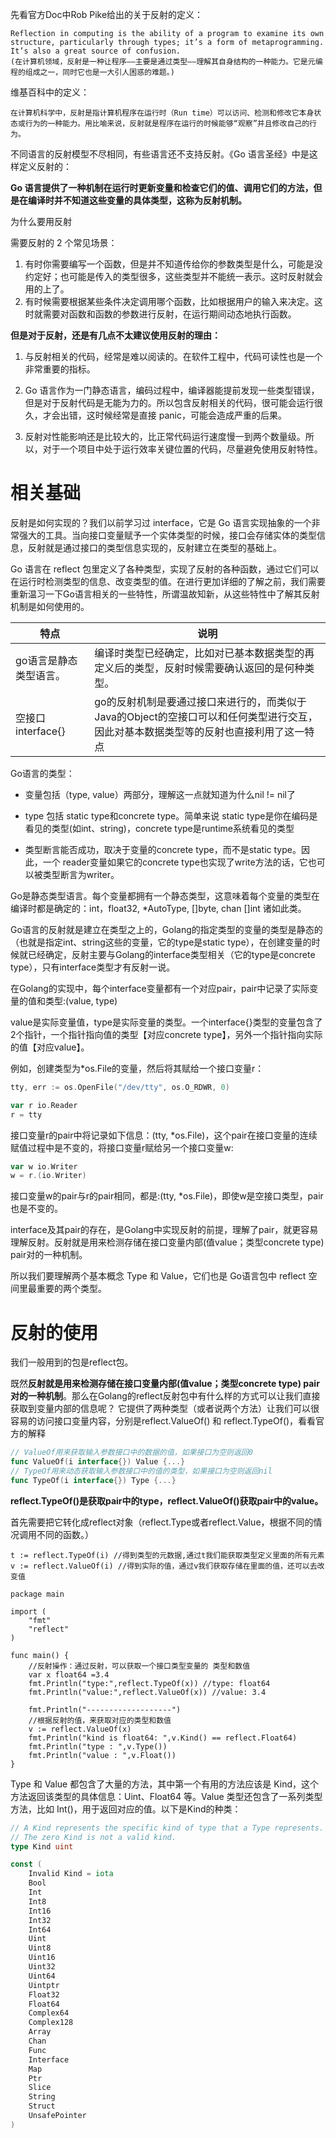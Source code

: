 先看官方Doc中Rob Pike给出的关于反射的定义：

```text
Reflection in computing is the ability of a program to examine its own structure, particularly through types; it’s a form of metaprogramming. It’s also a great source of confusion.
(在计算机领域，反射是一种让程序——主要是通过类型——理解其自身结构的一种能力。它是元编程的组成之一，同时它也是一大引人困惑的难题。)
```

维基百科中的定义：

```
在计算机科学中，反射是指计算机程序在运行时（Run time）可以访问、检测和修改它本身状态或行为的一种能力。用比喻来说，反射就是程序在运行的时候能够“观察”并且修改自己的行为。
```


不同语言的反射模型不尽相同，有些语言还不支持反射。《Go 语言圣经》中是这样定义反射的：

**Go 语言提供了一种机制在运行时更新变量和检查它们的值、调用它们的方法，但是在编译时并不知道这些变量的具体类型，这称为反射机制。**

为什么要用反射

需要反射的 2 个常见场景：

1. 有时你需要编写一个函数，但是并不知道传给你的参数类型是什么，可能是没约定好；也可能是传入的类型很多，这些类型并不能统一表示。这时反射就会用的上了。
2. 有时候需要根据某些条件决定调用哪个函数，比如根据用户的输入来决定。这时就需要对函数和函数的参数进行反射，在运行期间动态地执行函数。

**但是对于反射，还是有几点不太建议使用反射的理由：**

1. 与反射相关的代码，经常是难以阅读的。在软件工程中，代码可读性也是一个非常重要的指标。

2. Go 语言作为一门静态语言，编码过程中，编译器能提前发现一些类型错误，但是对于反射代码是无能为力的。所以包含反射相关的代码，很可能会运行很久，才会出错，这时候经常是直接 panic，可能会造成严重的后果。

3. 反射对性能影响还是比较大的，比正常代码运行速度慢一到两个数量级。所以，对于一个项目中处于运行效率关键位置的代码，尽量避免使用反射特性。

# 相关基础

反射是如何实现的？我们以前学习过 interface，它是 Go 语言实现抽象的一个非常强大的工具。当向接口变量赋予一个实体类型的时候，接口会存储实体的类型信息，反射就是通过接口的类型信息实现的，反射建立在类型的基础上。

Go 语言在 reflect 包里定义了各种类型，实现了反射的各种函数，通过它们可以在运行时检测类型的信息、改变类型的值。在进行更加详细的了解之前，我们需要重新温习一下Go语言相关的一些特性，所谓温故知新，从这些特性中了解其反射机制是如何使用的。

| 特点                   | 说明                                                         |
| ---------------------- | ------------------------------------------------------------ |
| go语言是静态类型语言。 | 编译时类型已经确定，比如对已基本数据类型的再定义后的类型，反射时候需要确认返回的是何种类型。 |
| 空接口interface{}      | go的反射机制是要通过接口来进行的，而类似于Java的Object的空接口可以和任何类型进行交互，因此对基本数据类型等的反射也直接利用了这一特点 |


Go语言的类型：

- 变量包括（type, value）两部分，理解这一点就知道为什么nil != nil了

- type 包括 static type和concrete type。简单来说 static type是你在编码是看见的类型(如int、string)，concrete type是runtime系统看见的类型

- 类型断言能否成功，取决于变量的concrete type，而不是static type。因此，一个 reader变量如果它的concrete type也实现了write方法的话，它也可以被类型断言为writer。

Go是静态类型语言。每个变量都拥有一个静态类型，这意味着每个变量的类型在编译时都是确定的：int，float32, *AutoType, []byte, chan []int 诸如此类。

Go语言的反射就是建立在类型之上的，Golang的指定类型的变量的类型是静态的（也就是指定int、string这些的变量，它的type是static type），在创建变量的时候就已经确定，反射主要与Golang的interface类型相关（它的type是concrete type），只有interface类型才有反射一说。

在Golang的实现中，每个interface变量都有一个对应pair，pair中记录了实际变量的值和类型:(value, type)

value是实际变量值，type是实际变量的类型。一个interface{}类型的变量包含了2个指针，一个指针指向值的类型【对应concrete type】，另外一个指针指向实际的值【对应value】。

例如，创建类型为*os.File的变量，然后将其赋给一个接口变量r：

```go
tty, err := os.OpenFile("/dev/tty", os.O_RDWR, 0)

var r io.Reader
r = tty
```

接口变量r的pair中将记录如下信息：(tty, *os.File)，这个pair在接口变量的连续赋值过程中是不变的，将接口变量r赋给另一个接口变量w:

```go
var w io.Writer
w = r.(io.Writer)
```


接口变量w的pair与r的pair相同，都是:(tty, *os.File)，即使w是空接口类型，pair也是不变的。

interface及其pair的存在，是Golang中实现反射的前提，理解了pair，就更容易理解反射。反射就是用来检测存储在接口变量内部(值value；类型concrete type) pair对的一种机制。

所以我们要理解两个基本概念 Type 和 Value，它们也是 Go语言包中 reflect 空间里最重要的两个类型。

# 反射的使用

我们一般用到的包是reflect包。

既然**反射就是用来检测存储在接口变量内部(值value；类型concrete type) pair对的一种机制**。那么在Golang的reflect反射包中有什么样的方式可以让我们直接获取到变量内部的信息呢？ 它提供了两种类型（或者说两个方法）让我们可以很容易的访问接口变量内容，分别是reflect.ValueOf() 和 reflect.TypeOf()，看看官方的解释

```go
// ValueOf用来获取输入参数接口中的数据的值，如果接口为空则返回0
func ValueOf(i interface{}) Value {...}
// TypeOf用来动态获取输入参数接口中的值的类型，如果接口为空则返回nil
func TypeOf(i interface{}) Type {...}
```

**reflect.TypeOf()是获取pair中的type，reflect.ValueOf()获取pair中的value。**

首先需要把它转化成reflect对象（reflect.Type或者reflect.Value，根据不同的情况调用不同的函数。）

```
t := reflect.TypeOf(i) //得到类型的元数据,通过t我们能获取类型定义里面的所有元素
v := reflect.ValueOf(i) //得到实际的值，通过v我们获取存储在里面的值，还可以去改变值
```

```
package main

import (
	"fmt"
	"reflect"
)

func main() {
	//反射操作：通过反射，可以获取一个接口类型变量的 类型和数值
	var x float64 =3.4
	fmt.Println("type:",reflect.TypeOf(x)) //type: float64
	fmt.Println("value:",reflect.ValueOf(x)) //value: 3.4

	fmt.Println("-------------------")
	//根据反射的值，来获取对应的类型和数值
	v := reflect.ValueOf(x)
	fmt.Println("kind is float64: ",v.Kind() == reflect.Float64)
	fmt.Println("type : ",v.Type())
	fmt.Println("value : ",v.Float())
}

```

Type 和 Value 都包含了大量的方法，其中第一个有用的方法应该是 Kind，这个方法返回该类型的具体信息：Uint、Float64 等。Value 类型还包含了一系列类型方法，比如 Int()，用于返回对应的值。以下是Kind的种类：

```go
// A Kind represents the specific kind of type that a Type represents.
// The zero Kind is not a valid kind.
type Kind uint

const (
	Invalid Kind = iota
	Bool
	Int
	Int8
	Int16
	Int32
	Int64
	Uint
	Uint8
	Uint16
	Uint32
	Uint64
	Uintptr
	Float32
	Float64
	Complex64
	Complex128
	Array
	Chan
	Func
	Interface
	Map
	Ptr
	Slice
	String
	Struct
	UnsafePointer
)
```

